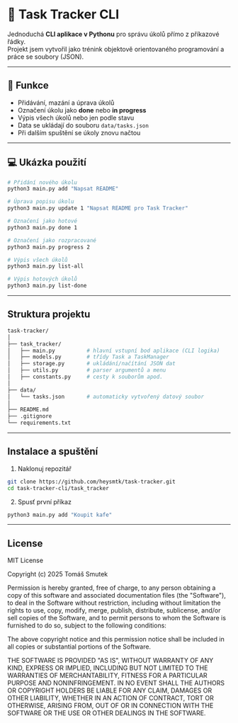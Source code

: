 # 🧭 Task Tracker CLI

Jednoduchá **CLI aplikace v Pythonu** pro správu úkolů přímo z příkazové řádky.  
Projekt jsem vytvořil jako trénink objektově orientovaného programování a práce se soubory (JSON).

---

## 🚀 Funkce

- Přidávání, mazání a úprava úkolů  
- Označení úkolu jako **done** nebo **in progress**  
- Výpis všech úkolů nebo jen podle stavu  
- Data se ukládají do souboru `data/tasks.json`  
- Při dalším spuštění se úkoly znovu načtou  

---

## 💻 Ukázka použití

```bash
# Přidání nového úkolu
python3 main.py add "Napsat README"

# Úprava popisu úkolu
python3 main.py update 1 "Napsat README pro Task Tracker"

# Označení jako hotové
python3 main.py done 1

# Označení jako rozpracované
python3 main.py progress 2

# Výpis všech úkolů
python3 main.py list-all

# Výpis hotových úkolů
python3 main.py list-done
```
---

## Struktura projektu
```bash
task-tracker/
│
├── task_tracker/
│   ├── main.py          # hlavní vstupní bod aplikace (CLI logika)
│   ├── models.py        # třídy Task a TaskManager
│   ├── storage.py       # ukládání/načítání JSON dat
│   ├── utils.py         # parser argumentů a menu
│   ├── constants.py     # cesty k souborům apod.
│
├── data/
│   └── tasks.json       # automaticky vytvořený datový soubor
│
├── README.md
├── .gitignore
└── requirements.txt
```
---

## Instalace a spuštění
1. Naklonuj repozitář
```bash
git clone https://github.com/heysmtk/task-tracker.git
cd task-tracker-cli/task_tracker
```
2. Spusť první příkaz
```bash
python3 main.py add "Koupit kafe"
```
---

## License
MIT License

Copyright (c) 2025 Tomáš Smutek

Permission is hereby granted, free of charge, to any person obtaining a copy
of this software and associated documentation files (the "Software"), to deal
in the Software without restriction, including without limitation the rights
to use, copy, modify, merge, publish, distribute, sublicense, and/or sell
copies of the Software, and to permit persons to whom the Software is
furnished to do so, subject to the following conditions:

The above copyright notice and this permission notice shall be included in all
copies or substantial portions of the Software.

THE SOFTWARE IS PROVIDED "AS IS", WITHOUT WARRANTY OF ANY KIND, EXPRESS OR
IMPLIED, INCLUDING BUT NOT LIMITED TO THE WARRANTIES OF MERCHANTABILITY,
FITNESS FOR A PARTICULAR PURPOSE AND NONINFRINGEMENT. IN NO EVENT SHALL THE
AUTHORS OR COPYRIGHT HOLDERS BE LIABLE FOR ANY CLAIM, DAMAGES OR OTHER
LIABILITY, WHETHER IN AN ACTION OF CONTRACT, TORT OR OTHERWISE, ARISING FROM,
OUT OF OR IN CONNECTION WITH THE SOFTWARE OR THE USE OR OTHER DEALINGS IN THE
SOFTWARE.
